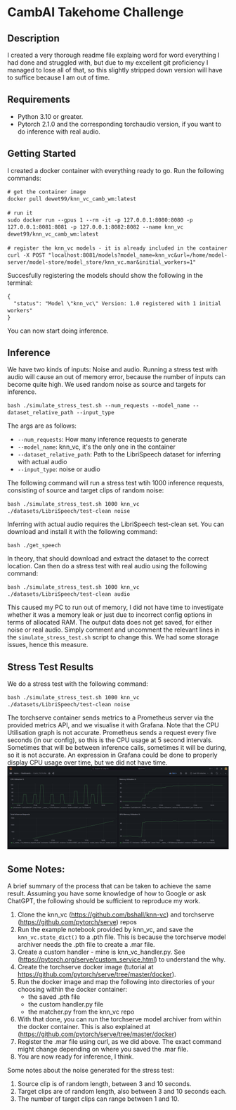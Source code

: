 # CambAI Takehome Challenge


## Description
I created a very thorough readme file explaing word for word everything I had done and struggled with, but due to my excellent git proficiency I managed to lose all of that, so this slightly stripped down version will have to suffice because I am out of time. 

## Requirements
- Python 3.10 or greater.
- Pytorch 2.1.0 and the corresponding torchaudio version, if you want to do inference with real audio.

## Getting Started
I created a docker container with everything ready to go. Run the following commands:

```shell
# get the container image
docker pull dewet99/knn_vc_camb_wm:latest

# run it 
sudo docker run --gpus 1 --rm -it -p 127.0.0.1:8080:8080 -p 127.0.0.1:8081:8081 -p 127.0.0.1:8082:8082 --name knn_vc dewet99/knn_vc_camb_wm:latest

# register the knn_vc models - it is already included in the container
curl -X POST "localhost:8081/models?model_name=knn_vc&url=/home/model-server/model-store/model_store/knn_vc.mar&initial_workers=1"

```
Succesfully registering the models should show the following in the terminal:
```shell
{
  "status": "Model \"knn_vc\" Version: 1.0 registered with 1 initial workers"
}
```
You can now start doing inference.

## Inference
We have two kinds of inputs: Noise and audio. Running a stress test with audio will cause an out of memory error, because the number of inputs can become quite high. We used random noise as source and targets for inference.
```shell
bash ./simulate_stress_test.sh --num_requests --model_name --dataset_relative_path --input_type

```
The args are as follows:
- `--num_requests`: How many inference requests to generate
- `--model_name`: knn_vc, it's the only one in the container
- `--dataset_relative_path`: Path to the LibriSpeech dataset for inferring with actual audio
- `--input_type`: noise or audio
   
The following command will run a stress test wtih 1000 inference requests, consisting of source and target clips of random noise:
```shell
bash ./simulate_stress_test.sh 1000 knn_vc ./datasets/LibriSpeech/test-clean noise
```

Inferring with actual audio requires the LibriSpeech test-clean set. You can download and install it with the following command:
```shell
bash ./get_speech
```
In theory, that should download and extract the dataset to the correct location. Can then do a stress test with real audio using the following command:
```shell
bash ./simulate_stress_test.sh 1000 knn_vc ./datasets/LibriSpeech/test-clean audio
```
This caused my PC to run out of memory, I did not have time to investigate whether it was a memory leak or just due to incorrect config options in terms of allocated RAM.
The output data does not get saved, for either noise or real audio. Simply comment and uncomment the relevant lines in the `simulate_stress_test.sh` script to change this. We had some storage issues, hence this measure.

## Stress Test Results
We do a stress test with the following command:
```shell
bash ./simulate_stress_test.sh 1000 knn_vc ./datasets/LibriSpeech/test-clean noise
```
The torchserve container sends metrics to a Prometheus server via the provided metrics API, and we visualise it with Grafana. Note that the CPU Utilisation graph is not accurate. Prometheus sends a request every five seconds (in our config), so this is the CPU usage at 5 second intervals. Sometimes that will be between inference calls, sometimes it will be during, so it is not accurate. An expression in Grafana could be done to properly display CPU usage over time, but we did not have time.
![Example Image](pics/dash.png)

## Some Notes:
A brief summary of the process that can be taken to achieve the same result. Assuming you have some knowledge of how to Google or ask ChatGPT, the following should be sufficient to reproduce my work. 
1. Clone the knn_vc (https://github.com/bshall/knn-vc) and torchserve (https://github.com/pytorch/serve) repos
2. Run the example notebook provided by knn_vc, and save the `knn_vc.state_dict()` to a .pth file. This is because the torchserve model archiver needs the .pth file to create a .mar file.
3. Create a custom handler - mine is knn_vc_handler.py. See (https://pytorch.org/serve/custom_service.html) to understand the why.
4. Create the torchserve docker image (tutorial at https://github.com/pytorch/serve/tree/master/docker).
5. Run the docker image and map the following into directories of your choosing within the docker container:
   - the saved .pth file
   - the custom handler.py file
   - the matcher.py from the knn_vc repo
6. With that done, you can run the torchserve model archiver from within the docker container. This is also explained at (https://github.com/pytorch/serve/tree/master/docker)
7. Register the .mar file using curl, as we did above. The exact command might change depending on where you saved the .mar file.
8. You are now ready for inference, I think.

Some notes about the noise generated for the stress test:
1. Source clip is of random length, between 3 and 10 seconds.
2. Target clips are of random length, also between 3 and 10 seconds each.
3. The number of target clips can range between 1 and 10.
